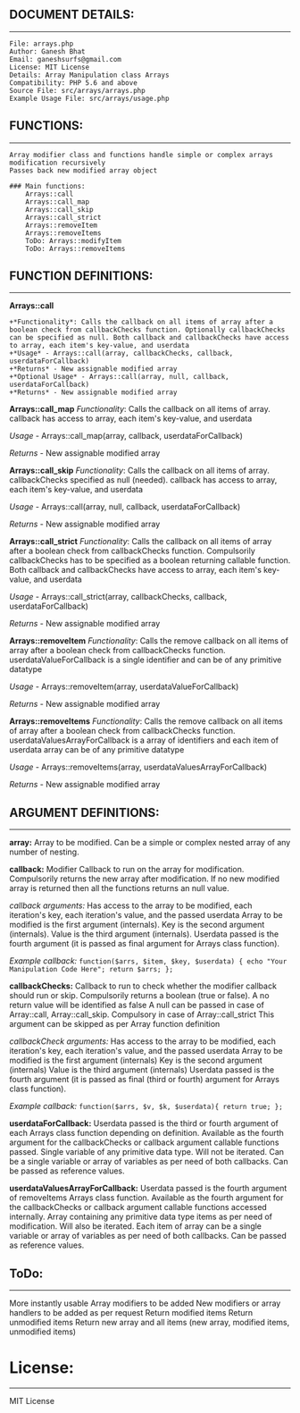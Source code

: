 ## DOCUMENT DETAILS:
--------------------

    File: arrays.php
    Author: Ganesh Bhat
    Email: ganeshsurfs@gmail.com 
    License: MIT License
    Details: Array Manipulation class Arrays
    Compatibility: PHP 5.6 and above
    Source File: src/arrays/arrays.php
    Example Usage File: src/arrays/usage.php

## FUNCTIONS: 
-------------

    Array modifier class and functions handle simple or complex arrays modification recursively
    Passes back new modified array object
        
    ### Main functions: 
        Arrays::call
        Arrays::call_map
        Arrays::call_skip
        Arrays::call_strict
        Arrays::removeItem
        Arrays::removeItems
        ToDo: Arrays::modifyItem
        ToDo: Arrays::removeItems

## FUNCTION DEFINITIONS:
------------------------

**Arrays::call**

    +*Functionality*: Calls the callback on all items of array after a boolean check from callbackChecks function. Optionally callbackChecks can be specified as null. Both callback and callbackChecks have access to array, each item's key-value, and userdata
    +*Usage* - Arrays::call(array, callbackChecks, callback, userdataForCallback)
    +*Returns* - New assignable modified array
    +*Optional Usage* - Arrays::call(array, null, callback, userdataForCallback)
    +*Returns* - New assignable modified array

**Arrays::call_map**
*Functionality*: Calls the callback on all items of array. callback has access to array, each item's key-value, and userdata

*Usage* - Arrays::call_map(array, callback, userdataForCallback)

*Returns* - New assignable modified array
        
**Arrays::call_skip**
*Functionality*: Calls the callback on all items of array. callbackChecks specified as null (needed). callback has access to array, each item's key-value, and userdata

*Usage* - Arrays::call(array, null, callback, userdataForCallback)

*Returns* - New assignable modified array

**Arrays::call_strict**
*Functionality*: Calls the callback on all items of array after a boolean check from callbackChecks function. Compulsorily callbackChecks has to be specified as a boolean returning callable function. Both callback and callbackChecks have access to array, each item's key-value, and userdata

*Usage* - Arrays::call_strict(array, callbackChecks, callback, userdataForCallback)

*Returns* - New assignable modified array


**Arrays::removeItem**
*Functionality*: Calls the remove callback on all items of array after a boolean check from callbackChecks function. userdataValueForCallback is a single identifier and can be of any primitive datatype

*Usage* - Arrays::removeItem(array, userdataValueForCallback)

*Returns* - New assignable modified array


**Arrays::removeItems**
*Functionality*: Calls the remove callback on all items of array after a boolean check from callbackChecks function. userdataValuesArrayForCallback is a array of identifiers and each item of userdata array can be of any primitive datatype

*Usage* - Arrays::removeItems(array, userdataValuesArrayForCallback)

*Returns* - New assignable modified array


## ARGUMENT DEFINITIONS: 
------------------------

**array:** 
Array to be modified.
Can be a simple or complex nested array of any number of nesting.
        
**callback:**
Modifier Callback to run on the array for modification. 
Compulsorily returns the new array after modification. 
If no new modified array is returned then all the functions returns an null value.
    
*callback arguments:* 
Has access to the array to be modified, each iteration's key, each iteration's value, and the passed userdata
Array to be modified is the first argument (internals).
Key is the second argument (internals).
Value is the third argument (internals).
Userdata passed is the fourth argument (it is passed as final argument for Arrays class function).


*Example callback:*
`function($arrs, $item, $key, $userdata) { echo "Your Manipulation Code Here"; return $arrs; };`
        
**callbackChecks:**
Callback to run to check whether the modifier callback should run or skip.
Compulsorily returns a boolean (true or false). A no return value will be identified as false
A null can be passed in case of Array::call, Array::call_skip. Compulsory in case of Array::call_strict
This argument can be skipped as per Array function definition

*callbackCheck arguments:*
Has access to the array to be modified, each iteration's key, each iteration's value, and the passed userdata
Array to be modified is the first argument (internals)
Key is the second argument (internals)
Value is the third argument (internals)
Userdata passed is the fourth argument (it is passed as final (third or fourth) argument for Arrays class function).
 
*Example callback:*
`function($arrs, $v, $k, $userdata){ return true; };`
        
**userdataForCallback:**
Userdata passed is the third or fourth argument of each Arrays class function depending on definition.
Available as the fourth argument for the callbackChecks or callback argument callable functions passed.
Single variable of any primitive data type. Will not be iterated.
Can be a single variable or array of variables as per need of both callbacks.
Can be passed as reference values.
    
**userdataValuesArrayForCallback:**
Userdata passed is the fourth argument of removeItems Arrays class function.
Available as the fourth argument for the callbackChecks or callback argument callable functions accessed internally.
Array containing any primitive data type items as per need of modification. Will also be iterated.
Each item of array can be a single variable or array of variables as per need of both callbacks.
Can be passed as reference values.

## ToDo:
--------

More instantly usable Array modifiers to be added
New modifiers or array handlers to be added as per request
Return modified items
Return unmodified items
Return new array and all items (new array, modified items, unmodified items)

# License: 
----------

MIT License

